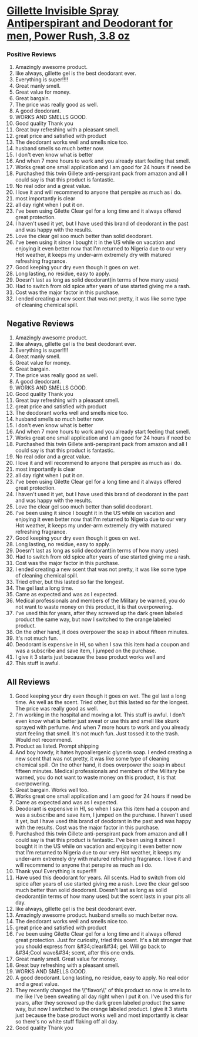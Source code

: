 # [Gillette Invisible Spray Antiperspirant and Deodorant for men, Power Rush, 3.8 oz](https://products.checkmycream.com/products/Gillette-Invisible-Spray-Antiperspirant-and-Deodorant-for-men-Power-Rush-3.8-oz.html)

### Positive Reviews

<ol>
      <li>Amazingly awesome product.</li>
      <li>like always, gillette gel is the best deodorant ever.</li>
      <li>Everything is super!!!!</li>
      <li>Great manly smell.</li>
      <li>Great value for money.</li>
      <li>Great bargain.</li>
      <li>The price was really good as well.</li>
      <li>A good deodorant.  </li>
      <li>WORKS AND SMELLS GOOD.</li>
      <li>Good quality Thank you</li>
      <li>Great buy refreshing with a pleasant smell.</li>
      <li>great price and satisfied with product</li>
      <li>The deodorant works well and smells nice too.</li>
      <li>husband smells so much better now.</li>
      <li>I don&#x27;t even know what is  better</li>
      <li>And when 7 more hours to work and you already start feeling that smell.</li>
      <li>Works great one small application and I am good for 24 hours if need be</li>
      <li>Purchashed this twin Gillete anti-perspirant pack from amazon and all I could say is that this product is fantastic.</li>
      <li>No real odor and a great value.</li>
      <li>I love it and will recommend to anyone that perspire as much as i do.</li>
      <li>most importantly is clear</li>
      <li>all day right when I put it on.  </li>
      <li>I&#x27;ve been using Gilette Clear gel for a long time and it always offered great protection.</li>
      <li>I haven&#x27;t used it yet, but I have used this brand of deodorant in the past and was happy with the results.  </li>
      <li>Love the clear gel soo much better than solid deodorant.  </li>
      <li>I&#x27;ve been using it since I bought it in the US while on vacation and enjoying it even better now that I&#x27;m returned to Nigeria due to our very Hot weather, it keeps my under-arm extremely dry with matured refreshing fragrance.</li>
      <li>Good keeping your dry even though it goes on wet.</li>
      <li>Long lasting, no residue, easy to apply.</li>
      <li>Doesn&#x27;t last as long as solid deodorant(in terms of how many uses)</li>
      <li>Had to switch from old spice after years of use started giving me a rash.</li>
      <li>Cost was the major factor in this purchase.</li>
      <li>I ended creating a new scent that was not pretty, it was like some type of cleaning chemical spill.  </li>
</ol>


<h2>Negative Reviews</h2>
<ol>
<li> Amazingly awesome product.</li>
<li> like always, gillette gel is the best deodorant ever.</li>
<li> Everything is super!!!!</li>
<li> Great manly smell.</li>
<li> Great value for money.</li>
<li> Great bargain.</li>
<li> The price was really good as well.</li>
<li> A good deodorant.  </li>
<li> WORKS AND SMELLS GOOD.</li>
<li> Good quality Thank you</li>
<li> Great buy refreshing with a pleasant smell.</li>
<li> great price and satisfied with product</li>
<li> The deodorant works well and smells nice too.</li>
<li> husband smells so much better now.</li>
<li> I don&#x27;t even know what is  better</li>
<li> And when 7 more hours to work and you already start feeling that smell.</li>
<li> Works great one small application and I am good for 24 hours if need be</li>
<li> Purchashed this twin Gillete anti-perspirant pack from amazon and all I could say is that this product is fantastic.</li>
<li> No real odor and a great value.</li>
<li> I love it and will recommend to anyone that perspire as much as i do.</li>
<li> most importantly is clear</li>
<li> all day right when I put it on.  </li>
<li> I&#x27;ve been using Gilette Clear gel for a long time and it always offered great protection.</li>
<li> I haven&#x27;t used it yet, but I have used this brand of deodorant in the past and was happy with the results.  </li>
<li> Love the clear gel soo much better than solid deodorant.  </li>
<li> I&#x27;ve been using it since I bought it in the US while on vacation and enjoying it even better now that I&#x27;m returned to Nigeria due to our very Hot weather, it keeps my under-arm extremely dry with matured refreshing fragrance.</li>
<li> Good keeping your dry even though it goes on wet.</li>
<li> Long lasting, no residue, easy to apply.</li>
<li> Doesn&#x27;t last as long as solid deodorant(in terms of how many uses)</li>
<li> Had to switch from old spice after years of use started giving me a rash.</li>
<li> Cost was the major factor in this purchase.</li>
<li> I ended creating a new scent that was not pretty, it was like some type of cleaning chemical spill.  </li>
<li> Tried other, but this lasted so far the longest.</li>
<li> The gel last a long time.</li>
<li> Came as expected and was as I expected.</li>
<li> Medical professionals and members of the Military be warned, you do not want to waste money on this product, it is that overpowering.</li>
<li> I&#x27;ve used this for years, after they screwed up the dark green labeled product the same way, but now I switched to the orange labeled product.  </li>
<li> On the other hand, it does overpower the soap in about fifteen minutes.</li>
<li> It&#x27;s not much fun.</li>
<li> Deodorant is expensive in HI, so when I saw this item had a coupon and was a subscribe and save item, I jumped on the purchase.  </li>
<li> I give it 3 starts just because the base product works well and</li>
<li> This stuff is awful.</li>
</ol>

<h2>All Reviews</h2>

<ol>
    <li> Good keeping your dry even though it goes on wet. The gel last a long time. As well as the scent. Tried other, but this lasted so far the longest. The price was really good as well.</li>
    <li> I&#x27;m working in the hospital and moving a lot. This stuff is awful. I don&#x27;t even know what is  better just sweat  or use this and smell like skunk sprayed with perfume. And when 7 more hours to work and you already start feeling that smell. It&#x27;s not much fun. Just tossed it to the trash. Would not recommend.</li>
    <li> Product as listed.  Prompt shipping</li>
    <li> And boy howdy, it hates hypoallergenic glycerin soap. I ended creating a new scent that was not pretty, it was like some type of cleaning chemical spill.  On the other hand, it does overpower the soap in about fifteen minutes. Medical professionals and members of the Military be warned, you do not want to waste money on this product, it is that overpowering.</li>
    <li> Great bargain. Works well too.</li>
    <li> Works great one small application and I am good for 24 hours if need be</li>
    <li> Came as expected and was as I expected.</li>
    <li> Deodorant is expensive in HI, so when I saw this item had a coupon and was a subscribe and save item, I jumped on the purchase.  I haven&#x27;t used it yet, but I have used this brand of deodorant in the past and was happy with the results.  Cost was the major factor in this purchase.</li>
    <li> Purchashed this twin Gillete anti-perspirant pack from amazon and all I could say is that this product is fantastic. I&#x27;ve been using it since I bought it in the US while on vacation and enjoying it even better now that I&#x27;m returned to Nigeria due to our very Hot weather, it keeps my under-arm extremely dry with matured refreshing fragrance. I love it and will recommend to anyone that perspire as much as i do.</li>
    <li> Thank you! Everything is super!!!!</li>
    <li> Have used this deodorant for years. All scents. Had to switch from old spice after years of use started giving me a rash. Love the clear gel soo much better than solid deodorant.  Doesn&#x27;t last as long as solid deodorant(in terms of how many uses) but the scent lasts in your pits all day.</li>
    <li> like always, gillette gel is the best deodorant ever.</li>
    <li> Amazingly awesome product. husband smells so much better now.</li>
    <li> The deodorant works well and smells nice too.</li>
    <li> great price and satisfied with product</li>
    <li> I&#x27;ve been using Gilette Clear gel for a long time and it always offered great protection. Just for curiosity, tried this scent. It&#x27;s a bit stronger that you should express from &amp;#34;clear&amp;#34; gel. Will go back to &amp;#34;Cool wave&amp;#34; scent, after this one ends.</li>
    <li> Great manly smell. Great value for money.</li>
    <li> Great buy refreshing with a pleasant smell.</li>
    <li> WORKS AND SMELLS GOOD.</li>
    <li> A good deodorant.  Long lasting, no residue, easy to apply. No real odor and a great value.</li>
    <li> They recently changed the \\&quot;flavor\\&quot; of this product so now is smells to me like I&#x27;ve been sweating all day right when I put it on.  I&#x27;ve used this for years, after they screwed up the dark green labeled product the same way, but now I switched to the orange labeled product.  I give it 3 starts just because the base product works well and most importantly is clear so there&#x27;s no white stuff flaking off all day.</li>
    <li> Good quality Thank you</li>
</ol>




